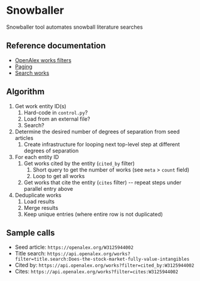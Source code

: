 # Snowballer
Snowballer tool automates snowball literature searches

## Reference documentation
- [OpenAlex works filters](https://docs.openalex.org/api-entities/works/filter-works)
- [Paging](https://docs.openalex.org/how-to-use-the-api/get-lists-of-entities/paging)
- [Search works](https://docs.openalex.org/api-entities/works/search-works)

## Algorithm
1. Get work entity ID(s)
   1. Hard-code in `control.py`?
   1. Load from an external file?
   1. Search?
1. Determine the desired number of degrees of separation from seed articles
   1. Create infrastructure for looping next top-level step at different degrees of separation
1. For each entity ID
   1. Get works cited by the entity (`cited_by` filter)
      1. Short query to get the number of works (see `meta` > `count` field)
      1. Loop to get all works
   1. Get works that cite the entity (`cites` filter) -- repeat steps under parallel entry above
1. Deduplicate works
   1. Load results
   1. Merge results
   1. Keep unique entries (where entire row is not duplicated)

## Sample calls
- Seed article: `https://openalex.org/W3125944002`
- Title search: `https://api.openalex.org/works?filter=title.search:Does-the-stock-market-fully-value-intangibles`
- Cited by: `https://api.openalex.org/works?filter=cited_by:W3125944002`
- Cites: `https://api.openalex.org/works?filter=cites:W3125944002`
